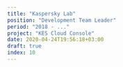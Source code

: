 ```yaml
---
title: "Kaspersky Lab"
position: "Development Team Leader"
period: "2018 - ..."
project: "KES Cloud Console"
date: 2020-04-24T19:56:18+03:00
draft: true
index: 10
---
```


